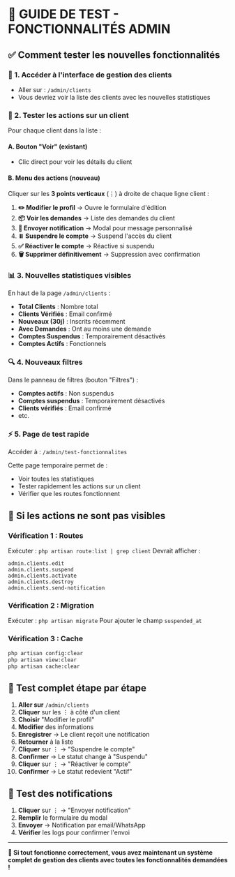 # 🔧 GUIDE DE TEST - FONCTIONNALITÉS ADMIN

## ✅ Comment tester les nouvelles fonctionnalités

### 🎯 1. Accéder à l'interface de gestion des clients
- Aller sur : `/admin/clients`
- Vous devriez voir la liste des clients avec les nouvelles statistiques

### 🔧 2. Tester les actions sur un client
Pour chaque client dans la liste :

#### A. Bouton "Voir" (existant)
- Clic direct pour voir les détails du client

#### B. Menu des actions (nouveau)
Cliquer sur les **3 points verticaux** (⋮) à droite de chaque ligne client :

1. **✏️ Modifier le profil** → Ouvre le formulaire d'édition
2. **📦 Voir les demandes** → Liste des demandes du client  
3. **🔔 Envoyer notification** → Modal pour message personnalisé
4. **⏸️ Suspendre le compte** → Suspend l'accès du client
5. **✅ Réactiver le compte** → Réactive si suspendu
6. **🗑️ Supprimer définitivement** → Suppression avec confirmation

### 📊 3. Nouvelles statistiques visibles
En haut de la page `/admin/clients` :
- **Total Clients** : Nombre total
- **Clients Vérifiés** : Email confirmé
- **Nouveaux (30j)** : Inscrits récemment  
- **Avec Demandes** : Ont au moins une demande
- **Comptes Suspendus** : Temporairement désactivés
- **Comptes Actifs** : Fonctionnels

### 🔍 4. Nouveaux filtres
Dans le panneau de filtres (bouton "Filtres") :
- **Comptes actifs** : Non suspendus
- **Comptes suspendus** : Temporairement désactivés
- **Clients vérifiés** : Email confirmé
- etc.

### ⚡ 5. Page de test rapide
Accéder à : `/admin/test-fonctionnalites`

Cette page temporaire permet de :
- Voir toutes les statistiques
- Tester rapidement les actions sur un client
- Vérifier que les routes fonctionnent

## 🚨 Si les actions ne sont pas visibles

### Vérification 1 : Routes
Exécuter : `php artisan route:list | grep client`
Devrait afficher :
```
admin.clients.edit
admin.clients.suspend  
admin.clients.activate
admin.clients.destroy
admin.clients.send-notification
```

### Vérification 2 : Migration
Exécuter : `php artisan migrate`
Pour ajouter le champ `suspended_at`

### Vérification 3 : Cache
```bash
php artisan config:clear
php artisan view:clear  
php artisan cache:clear
```

## 🎯 Test complet étape par étape

1. **Aller sur** `/admin/clients`
2. **Cliquer** sur les ⋮ à côté d'un client
3. **Choisir** "Modifier le profil"  
4. **Modifier** des informations
5. **Enregistrer** → Le client reçoit une notification
6. **Retourner** à la liste
7. **Cliquer** sur ⋮ → "Suspendre le compte"
8. **Confirmer** → Le statut change à "Suspendu"
9. **Cliquer** sur ⋮ → "Réactiver le compte"  
10. **Confirmer** → Le statut redevient "Actif"

## 📱 Test des notifications

1. **Cliquer** sur ⋮ → "Envoyer notification"
2. **Remplir** le formulaire du modal
3. **Envoyer** → Notification par email/WhatsApp
4. **Vérifier** les logs pour confirmer l'envoi

---

**🎉 Si tout fonctionne correctement, vous avez maintenant un système complet de gestion des clients avec toutes les fonctionnalités demandées !**